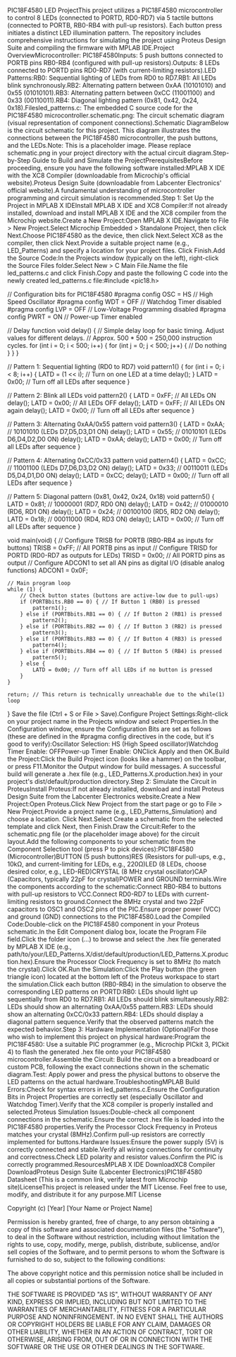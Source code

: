 PIC18F4580 LED ProjectThis project utilizes a PIC18F4580 microcontroller to control 8 LEDs (connected to PORTD, RD0-RD7) via 5 tactile buttons (connected to PORTB, RB0-RB4 with pull-up resistors). Each button press initiates a distinct LED illumination pattern. The repository includes comprehensive instructions for simulating the project using Proteus Design Suite and compiling the firmware with MPLAB IDE.Project OverviewMicrocontroller: PIC18F4580Inputs: 5 push buttons connected to PORTB pins RB0-RB4 (configured with pull-up resistors).Outputs: 8 LEDs connected to PORTD pins RD0-RD7 (with current-limiting resistors).LED Patterns:RB0: Sequential lighting of LEDs from RD0 to RD7.RB1: All LEDs blink synchronously.RB2: Alternating pattern between 0xAA (10101010) and 0x55 (01010101).RB3: Alternating pattern between 0xCC (11001100) and 0x33 (00110011).RB4: Diagonal lighting pattern (0x81, 0x42, 0x24, 0x18).Filesled_patterns.c: The embedded C source code for the PIC18F4580 microcontroller.schematic.png: The circuit schematic diagram (visual representation of component connections).Schematic DiagramBelow is the circuit schematic for this project. This diagram illustrates the connections between the PIC18F4580 microcontroller, the push buttons, and the LEDs.Note: This is a placeholder image. Please replace schematic.png in your project directory with the actual circuit diagram.Step-by-Step Guide to Build and Simulate the ProjectPrerequisitesBefore proceeding, ensure you have the following software installed:MPLAB X IDE with the XC8 Compiler (downloadable from Microchip's official website).Proteus Design Suite (downloadable from Labcenter Electronics' official website).A fundamental understanding of microcontroller programming and circuit simulation is recommended.Step 1: Set Up the Project in MPLAB X IDEInstall MPLAB X IDE and XC8 Compiler:If not already installed, download and install MPLAB X IDE and the XC8 compiler from the Microchip website.Create a New Project:Open MPLAB X IDE.Navigate to File > New Project.Select Microchip Embedded > Standalone Project, then click Next.Choose PIC18F4580 as the device, then click Next.Select XC8 as the compiler, then click Next.Provide a suitable project name (e.g., LED_Patterns) and specify a location for your project files. Click Finish.Add the Source Code:In the Projects window (typically on the left), right-click the Source Files folder.Select New > C Main File.Name the file led_patterns.c and click Finish.Copy and paste the following C code into the newly created led_patterns.c file:#include <pic18.h>

// Configuration bits for PIC18F4580
#pragma config OSC = HS         // High Speed Oscillator
#pragma config WDT = OFF        // Watchdog Timer disabled
#pragma config LVP = OFF        // Low-Voltage Programming disabled
#pragma config PWRT = ON        // Power-up Timer enabled

// Delay function
void delay() {
    // Simple delay loop for basic timing. Adjust values for different delays.
    // Approx. 500 * 500 = 250,000 instruction cycles.
    for (int i = 0; i < 500; i++) {
        for (int j = 0; j < 500; j++) {
            // Do nothing
        }
    }
}

// Pattern 1: Sequential lighting (RD0 to RD7)
void pattern1() {
    for (int i = 0; i < 8; i++) {
        LATD = (1 << i); // Turn on one LED at a time
        delay();
    }
    LATD = 0x00; // Turn off all LEDs after sequence
}

// Pattern 2: Blink all LEDs
void pattern2() {
    LATD = 0xFF; // All LEDs ON
    delay();
    LATD = 0x00; // All LEDs OFF
    delay();
    LATD = 0xFF; // All LEDs ON again
    delay();
    LATD = 0x00; // Turn off all LEDs after sequence
}

// Pattern 3: Alternating 0xAA/0x55 pattern
void pattern3() {
    LATD = 0xAA; // 10101010 (LEDs D7,D5,D3,D1 ON)
    delay();
    LATD = 0x55; // 01010101 (LEDs D6,D4,D2,D0 ON)
    delay();
    LATD = 0xAA;
    delay();
    LATD = 0x00; // Turn off all LEDs after sequence
}

// Pattern 4: Alternating 0xCC/0x33 pattern
void pattern4() {
    LATD = 0xCC; // 11001100 (LEDs D7,D6,D3,D2 ON)
    delay();
    LATD = 0x33; // 00110011 (LEDs D5,D4,D1,D0 ON)
    delay();
    LATD = 0xCC;
    delay();
    LATD = 0x00; // Turn off all LEDs after sequence
}

// Pattern 5: Diagonal pattern (0x81, 0x42, 0x24, 0x18)
void pattern5() {
    LATD = 0x81; // 10000001 (RD7, RD0 ON)
    delay();
    LATD = 0x42; // 01000010 (RD6, RD1 ON)
    delay();
    LATD = 0x24; // 00100100 (RD5, RD2 ON)
    delay();
    LATD = 0x18; // 00011000 (RD4, RD3 ON)
    delay();
    LATD = 0x00; // Turn off all LEDs after sequence
}

void main(void) {
    // Configure TRISB for PORTB (RB0-RB4 as inputs for buttons)
    TRISB = 0xFF; // All PORTB pins as input
    // Configure TRISD for PORTD (RD0-RD7 as outputs for LEDs)
    TRISD = 0x00; // All PORTD pins as output
    // Configure ADCON1 to set all AN pins as digital I/O (disable analog functions)
    ADCON1 = 0x0F;

    // Main program loop
    while (1) {
        // Check button states (buttons are active-low due to pull-ups)
        if (PORTBbits.RB0 == 0) { // If Button 1 (RB0) is pressed
            pattern1();
        } else if (PORTBbits.RB1 == 0) { // If Button 2 (RB1) is pressed
            pattern2();
        } else if (PORTBbits.RB2 == 0) { // If Button 3 (RB2) is pressed
            pattern3();
        } else if (PORTBbits.RB3 == 0) { // If Button 4 (RB3) is pressed
            pattern4();
        } else if (PORTBbits.RB4 == 0) { // If Button 5 (RB4) is pressed
            pattern5();
        } else {
            LATD = 0x00; // Turn off all LEDs if no button is pressed
        }
    }

    return; // This return is technically unreachable due to the while(1) loop
}
Save the file (Ctrl + S or File > Save).Configure Project Settings:Right-click on your project name in the Projects window and select Properties.In the Configuration window, ensure the Configuration Bits are set as follows (these are defined in the #pragma config directives in the code, but it's good to verify):Oscillator Selection: HS (High Speed oscillator)Watchdog Timer Enable: OFFPower-up Timer Enable: ONClick Apply and then OK.Build the Project:Click the Build Project icon (looks like a hammer) on the toolbar, or press F11.Monitor the Output window for build messages. A successful build will generate a .hex file (e.g., LED_Patterns.X.production.hex) in your project's dist/default/production directory.Step 2: Simulate the Circuit in ProteusInstall Proteus:If not already installed, download and install Proteus Design Suite from the Labcenter Electronics website.Create a New Project:Open Proteus.Click New Project from the start page or go to File > New Project.Provide a project name (e.g., LED_Patterns_Simulation) and choose a location. Click Next.Select Create a schematic from the selected template and click Next, then Finish.Draw the Circuit:Refer to the schematic.png file (or the placeholder image above) for the circuit layout.Add the following components to your schematic from the Component Selection tool (press P to pick devices):PIC18F4580 (Microcontroller)BUTTON (5 push buttons)RES (Resistors for pull-ups, e.g., 10kΩ, and current-limiting for LEDs, e.g., 220Ω)LED (8 LEDs, choose desired color, e.g., LED-RED)CRYSTAL (8 MHz crystal oscillator)CAP (Capacitors, typically 22pF for crystal)POWER and GROUND terminals.Wire the components according to the schematic:Connect RB0-RB4 to buttons with pull-up resistors to VCC.Connect RD0-RD7 to LEDs with current-limiting resistors to ground.Connect the 8MHz crystal and two 22pF capacitors to OSC1 and OSC2 pins of the PIC.Ensure proper power (VCC) and ground (GND) connections to the PIC18F4580.Load the Compiled Code:Double-click on the PIC18F4580 component in your Proteus schematic.In the Edit Component dialog box, locate the Program File field.Click the folder icon (...) to browse and select the .hex file generated by MPLAB X IDE (e.g., path/to/your/LED_Patterns.X/dist/default/production/LED_Patterns.X.production.hex).Ensure the Processor Clock Frequency is set to 8MHz (to match the crystal).Click OK.Run the Simulation:Click the Play button (the green triangle icon) located at the bottom left of the Proteus workspace to start the simulation.Click each button (RB0-RB4) in the simulation to observe the corresponding LED patterns on PORTD:RB0: LEDs should light up sequentially from RD0 to RD7.RB1: All LEDs should blink simultaneously.RB2: LEDs should show an alternating 0xAA/0x55 pattern.RB3: LEDs should show an alternating 0xCC/0x33 pattern.RB4: LEDs should display a diagonal pattern sequence.Verify that the observed patterns match the expected behavior.Step 3: Hardware Implementation (Optional)For those who wish to implement this project on physical hardware:Program the PIC18F4580: Use a suitable PIC programmer (e.g., Microchip PICkit 3, PICkit 4) to flash the generated .hex file onto your PIC18F4580 microcontroller.Assemble the Circuit: Build the circuit on a breadboard or custom PCB, following the exact connections shown in the schematic diagram.Test: Apply power and press the physical buttons to observe the LED patterns on the actual hardware.TroubleshootingMPLAB Build Errors:Check for syntax errors in led_patterns.c.Ensure the Configuration Bits in Project Properties are correctly set (especially Oscillator and Watchdog Timer).Verify that the XC8 compiler is properly installed and selected.Proteus Simulation Issues:Double-check all component connections in the schematic.Ensure the correct .hex file is loaded into the PIC18F4580 properties.Verify the Processor Clock Frequency in Proteus matches your crystal (8MHz).Confirm pull-up resistors are correctly implemented for buttons.Hardware Issues:Ensure the power supply (5V) is correctly connected and stable.Verify all wiring connections for continuity and correctness.Check LED polarity and resistor values.Confirm the PIC is correctly programmed.ResourcesMPLAB X IDE DownloadXC8 Compiler DownloadProteus Design Suite (Labcenter Electronics)PIC18F4580 Datasheet (This is a common link, verify latest from Microchip site)LicenseThis project is released under the MIT License. Feel free to use, modify, and distribute it for any purpose.MIT License

Copyright (c) [Year] [Your Name or Project Name]

Permission is hereby granted, free of charge, to any person obtaining a copy
of this software and associated documentation files (the "Software"), to deal
in the Software without restriction, including without limitation the rights
to use, copy, modify, merge, publish, distribute, sublicense, and/or sell
copies of the Software, and to permit persons to whom the Software is
furnished to do so, subject to the following conditions:

The above copyright notice and this permission notice shall be included in all
copies or substantial portions of the Software.

THE SOFTWARE IS PROVIDED "AS IS", WITHOUT WARRANTY OF ANY KIND, EXPRESS OR
IMPLIED, INCLUDING BUT NOT LIMITED TO THE WARRANTIES OF MERCHANTABILITY,
FITNESS FOR A PARTICULAR PURPOSE AND NONINFRINGEMENT. IN NO EVENT SHALL THE
AUTHORS OR COPYRIGHT HOLDERS BE LIABLE FOR ANY CLAIM, DAMAGES OR OTHER
LIABILITY, WHETHER IN AN ACTION OF CONTRACT, TORT OR OTHERWISE, ARISING FROM,
OUT OF OR IN CONNECTION WITH THE SOFTWARE OR THE USE OR OTHER DEALINGS IN THE
SOFTWARE.
